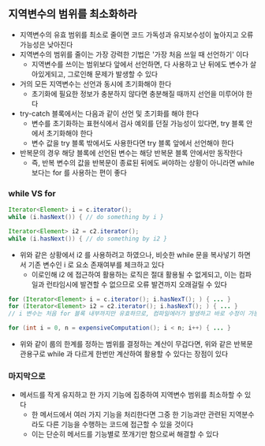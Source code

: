## 지역변수의 범위를 최소화하라

* 지역변수의 유효 범위를 최소로 줄이면 코드 가독성과 유지보수성이 높아지고 오류 가능성은 낮아진다
* 지역변수의 범위를 줄이는 가장 강력한 기법은 '가장 처음 쓰일 때 선언하기' 이다
    * 지역변수를 쓰이는 범위보다 앞에서 선언하면, 다 사용하고 난 뒤에도 변수가 살아있게되고, 그로인해 문제가 발생할 수 있다
* 거의 모든 지역변수는 선언과 동시에 초기화해야 한다
    * 초기화에 필요한 정보가 충분하지 않다면 충분해질 때까지 선언을 미루어야 한다
* try-catch 블록에서는 다음과 같이 선언 및 초기화를 해야 한다
    * 변수를 초기화하는 표현식에서 검사 예외를 던질 가능성이 있다면, try 블록 안에서 초기화해야 한다
    * 변수 값을 try 블록 밖에서도 사용한다면 try 블록 앞에서 선언해야 한다
* 반복문의 경우 해당 블록에 선언된 변수는 해당 반복문 블록 안에서만 동작한다
    * 즉, 반복 변수의 값을 반복문이 종료된 뒤에도 써야하는 상황이 아니라면 while 보다는 for 를 사용하는 편이 좋다
    
### while VS for

```java
Iterator<Element> i = c.iterator();
while (i.hasNext()) { // do something by i }

Iterator<Element> i2 = c2.iterator();
while (i.hasNext()) { // do something by i2 }
```

* 위와 같은 상황에서 i2 를 사용하려고 하였으나, 비슷한 while 문을 복사넣기 하면서 기존 변수인 i 로 요소 존재여부를 체크하고 있다
    * 이로인해 i2 에 접근하여 활용하는 로직은 절대 활용될 수 없게되고, 이는 컴파일과 런타임시에 발견할 수 없으므로 오류 발견까지 오래걸릴 수 있다
    
```java
for (Iterator<Element> i = c.iterator(); i.hasNexT(); ) { ... }
for (Iterator<Element> i2 = c2.iterator(); i.hasNexT(); ) { ... }
// i 변수는 처음 for 블록 내부까지만 유효하므로, 컴파일에러가 발생하고 바로 수정이 가능하다
```

```java
for (int i = 0, n = expensiveComputation(); i < n; i++) { ... }
```

* 위와 같이 룹의 한계를 정하는 범위를 결정하는 계산이 무겁다면, 위와 같은 반복문 관용구로 while 과 다르게 한번만 계산하여 활용할 수 있다는 장점이 있다

### 마지막으로

* 메서드를 작게 유지하고 한 가지 기능에 집중하여 지역변수 범위를 최소하할 수 있다
    * 한 메서드에서 여러 가지 기능을 처리한다면 그중 한 기능과만 관련된 지역분수라도 다른 기능을 수행하는 코드에 접근할 수 있을 것이다
    * 이는 단순히 메서드를 기능별로 쪼개기만 함으로써 해결할 수 있다
